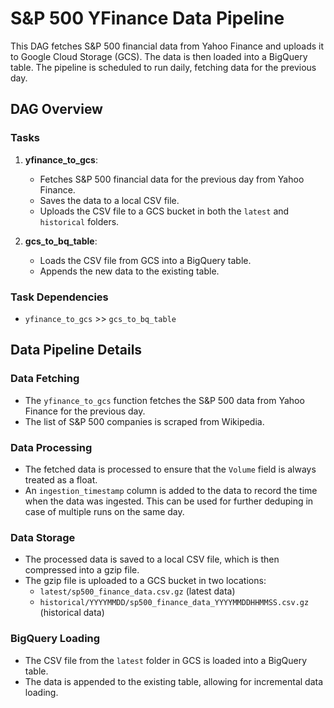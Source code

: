 # S&P 500 YFinance Data Pipeline

This DAG fetches S&P 500 financial data from Yahoo Finance and uploads it to Google Cloud Storage (GCS). The data is then loaded into a BigQuery table. The pipeline is scheduled to run daily, fetching data for the previous day.

## DAG Overview

### Tasks

1. **yfinance_to_gcs**:
   - Fetches S&P 500 financial data for the previous day from Yahoo Finance.
   - Saves the data to a local CSV file.
   - Uploads the CSV file to a GCS bucket in both the `latest` and `historical` folders.

2. **gcs_to_bq_table**:
   - Loads the CSV file from GCS into a BigQuery table.
   - Appends the new data to the existing table.

### Task Dependencies

- `yfinance_to_gcs` >> `gcs_to_bq_table`

## Data Pipeline Details

### Data Fetching

- The `yfinance_to_gcs` function fetches the S&P 500 data from Yahoo Finance for the previous day.
- The list of S&P 500 companies is scraped from Wikipedia.

### Data Processing

- The fetched data is processed to ensure that the `Volume` field is always treated as a float.
- An `ingestion_timestamp` column is added to the data to record the time when the data was ingested. This can be used for further deduping in case of multiple runs on the same day.

### Data Storage

- The processed data is saved to a local CSV file, which is then compressed into a gzip file.
- The gzip file is uploaded to a GCS bucket in two locations:
  - `latest/sp500_finance_data.csv.gz` (latest data)
  - `historical/YYYYMMDD/sp500_finance_data_YYYYMMDDHHMMSS.csv.gz` (historical data)

### BigQuery Loading

- The CSV file from the `latest` folder in GCS is loaded into a BigQuery table.
- The data is appended to the existing table, allowing for incremental data loading.
